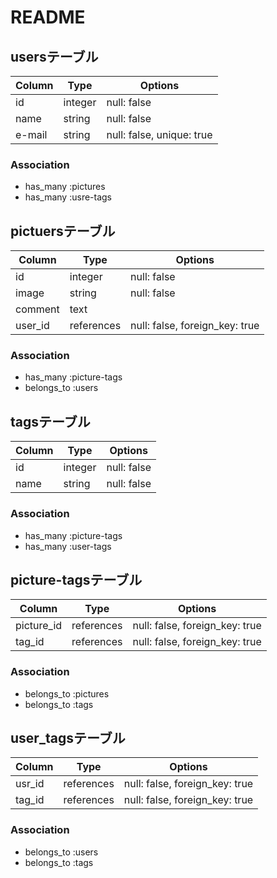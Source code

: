 # README

## usersテーブル

|Column|Type|Options|
|------|----|-------|
|id|integer|null: false
|name|string|null: false
|e-mail|string|null: false, unique: true

### Association
- has_many :pictures
- has_many :usre-tags


## pictuersテーブル

|Column|Type|Options|
|------|----|-------|
|id|integer|null: false
|image|string|null: false
|comment|text|
|user_id|references|null: false, foreign_key: true|

### Association
- has_many :picture-tags
- belongs_to :users


## tagsテーブル

|Column|Type|Options|
|------|----|-------|
|id|integer|null: false
|name|string|null: false

### Association
- has_many :picture-tags
- has_many :user-tags


## picture-tagsテーブル

|Column|Type|Options|
|------|----|-------|
|picture_id|references|null: false, foreign_key: true|
|tag_id|references|null: false, foreign_key: true|

### Association
- belongs_to :pictures
- belongs_to :tags

## user_tagsテーブル
|Column|Type|Options|
|------|----|-------|
|usr_id|references|null: false, foreign_key: true|
|tag_id|references|null: false, foreign_key: true|

### Association
- belongs_to :users
- belongs_to :tags
